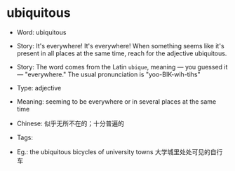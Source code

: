 # ubiquitous

- Word: ubiquitous
- Story: It's everywhere! It's everywhere! When something seems like it's present in all places at the same time, reach for the adjective ubiquitous.
- Story: The word comes from the Latin `ubique`, meaning — you guessed it — "everywhere." The usual pronunciation is "yoo-BIK-wih-tihs"

- Type: adjective
- Meaning: seeming to be everywhere or in several places at the same time
- Chinese: 似乎无所不在的；十分普遍的
- Tags: 
- Eg.: the ubiquitous bicycles of university towns 大学城里处处可见的自行车

